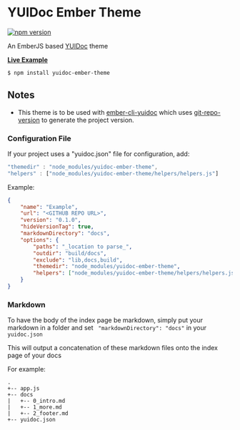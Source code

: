 # YUIDoc Ember Theme

[![npm version](https://badge.fury.io/js/yuidoc-ember-theme.svg)](http://badge.fury.io/js/yuidoc-ember-theme)

An EmberJS based [YUIDoc](http://yui.github.io/yuidoc/) theme

[**Live Example**](http://offirgolan.github.io/ember-cp-validations/docs)

```sh
$ npm install yuidoc-ember-theme
```

## Notes

- This theme is to be used with [ember-cli-yuidoc](https://github.com/cibernox/ember-cli-yuidoc) which uses
[git-repo-version](https://github.com/cibernox/git-repo-version) to generate the project version.

### Configuration File

If your project uses a "yuidoc.json" file for configuration, add:

```js
"themedir" : "node_modules/yuidoc-ember-theme",
"helpers" : ["node_modules/yuidoc-ember-theme/helpers/helpers.js"]
```

Example:

```json
{
    "name": "Example",
    "url": "<GITHUB REPO URL>",
    "version": "0.1.0",
    "hideVersionTag": true,
    "markdownDirectory": "docs",
    "options": {
        "paths": "_location to parse_",
        "outdir": "build/docs",
        "exclude": "lib,docs,build",
        "themedir": "node_modules/yuidoc-ember-theme",
        "helpers": ["node_modules/yuidoc-ember-theme/helpers/helpers.js"]
    }
}
```

### Markdown

To have the body of the index page be markdown, simply put your markdown in a folder and set ` "markdownDirectory": "docs"` in your `yuidoc.json`

This will output a concatenation of these markdown files onto the index page of your docs

For example:

```
.
+-- app.js
+-- docs
|   +-- 0_intro.md
|   +-- 1_more.md
|   +-- 2_footer.md
+-- yuidoc.json
```
